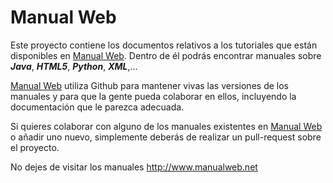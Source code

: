 # Manual Web

Este proyecto contiene los documentos relativos a los tutoriales que están disponibles en [Manual Web](http://www.manualweb.net). Dentro de él podrás encontrar manuales sobre ***Java***, ***HTML5***, ***Python***, ***XML***,...

[Manual Web](http://www.manualweb.net) utiliza Github para mantener vivas las versiones de los manuales y para que la gente pueda colaborar en ellos, incluyendo la documentación que le parezca adecuada.

Si quieres colaborar con alguno de los manuales existentes en [Manual Web](http://www.manualweb.net) o añadir uno nuevo, simplemente deberás de realizar un pull-request sobre el proyecto.

No dejes de visitar los manuales http://www.manualweb.net

